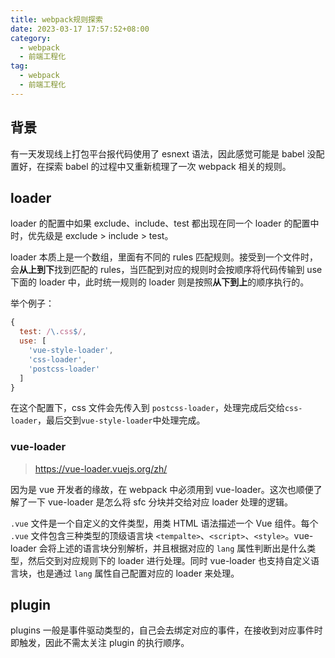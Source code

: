 ```yaml
---
title: webpack规则探索
date: 2023-03-17 17:57:52+08:00
category:
  - webpack
  - 前端工程化
tag:
  - webpack
  - 前端工程化
---
```


## 背景

有一天发现线上打包平台报代码使用了 esnext 语法，因此感觉可能是 babel 没配置好，在探索 babel 的过程中又重新梳理了一次 webpack 相关的规则。

## loader

loader 的配置中如果 exclude、include、test 都出现在同一个 loader 的配置中时，优先级是 exclude > include > test。

loader 本质上是一个数组，里面有不同的 rules 匹配规则。接受到一个文件时，会**从上到下**找到匹配的 rules，当匹配到对应的规则时会按顺序将代码传输到 use 下面的 loader 中，此时统一规则的 loader 则是按照**从下到上**的顺序执行的。

举个例子：

```js
{
  test: /\.css$/,
  use: [
    'vue-style-loader',
    'css-loader',
    'postcss-loader'
  ]
}
```

在这个配置下，css 文件会先传入到 `postcss-loader`，处理完成后交给`css-loader`，最后交到`vue-style-loader`中处理完成。

### vue-loader

> https://vue-loader.vuejs.org/zh/

因为是 vue 开发者的缘故，在 webpack 中必须用到 vue-loader。这次也顺便了解了一下 vue-loader 是怎么将 sfc 分块并交给对应 loader 处理的逻辑。

`.vue` 文件是一个自定义的文件类型，用类 HTML 语法描述一个 Vue 组件。每个 `.vue` 文件包含三种类型的顶级语言块 `<tempalte>`、`<script>`、`<style>`。vue-loader 会将上述的语言块分别解析，并且根据对应的 `lang` 属性判断出是什么类型，然后交到对应规则下的 loader 进行处理。同时 vue-loader 也支持自定义语言块，也是通过 `lang` 属性自己配置对应的 loader 来处理。

## plugin

plugins 一般是事件驱动类型的，自己会去绑定对应的事件，在接收到对应事件时即触发，因此不需太关注 plugin 的执行顺序。
